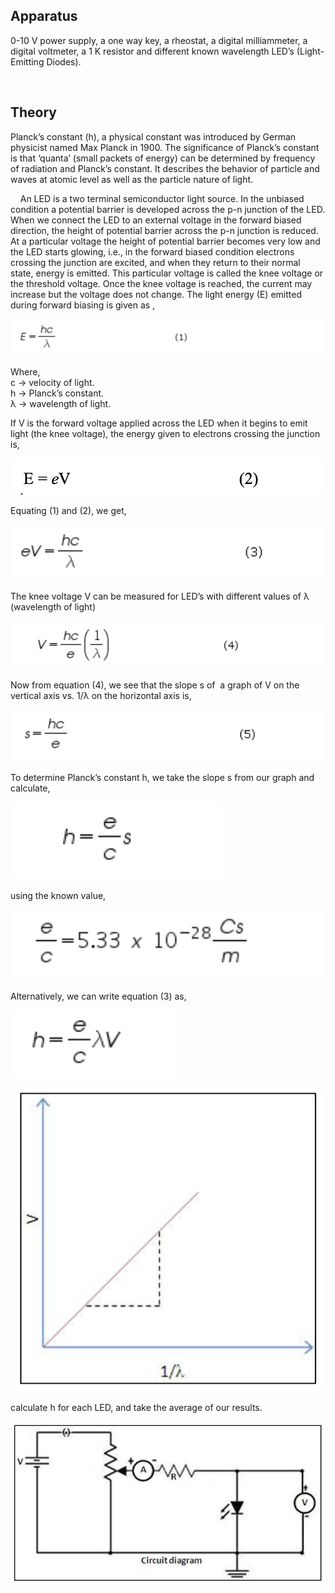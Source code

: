## Apparatus
0-10 V power supply, a one way key, a rheostat, a digital milliammeter, a   
digital voltmeter, a 1 K resistor and different known wavelength LED’s (Light-Emitting Diodes).

 
## Theory

Planck’s constant (h), a physical constant was introduced by German physicist named Max Planck in 1900. The significance of Planck’s constant is that ‘quanta’ (small packets of energy) can be determined by frequency of radiation and Planck’s constant. It describes the behavior of particle and waves at atomic level as well as the particle nature of light.

 
 
An LED is a two terminal semiconductor light source. In the unbiased condition a potential barrier is developed across the p-n junction of the LED. When we connect the LED to an external voltage in the forward biased direction, the height of potential barrier across the p-n junction is reduced. At a particular voltage the height of potential barrier becomes very low and the LED starts glowing, i.e., in the forward biased condition electrons crossing the junction are excited, and when they return to their normal state, energy is emitted. This particular voltage is called the knee voltage or the threshold voltage. Once the knee voltage is reached, the current may increase but the voltage does not change.
The light energy (E) emitted during forward biasing is given as ,                                                

![eq1](./image/eq1.png)


Where,     
c -> velocity of light.            
h -> Planck’s constant.               
&lambda; -> wavelength of light.	
 
 If V is the forward voltage applied across the LED when it begins to emit light (the knee voltage), the energy given to electrons crossing the junction is, 

  ![eq2](./image/eq2.png)



  Equating (1) and (2), we get,


  ![eq3](./image/eq3.png)

  The knee voltage V can be measured for LED’s with different values of λ (wavelength of light) 

  
  ![eq4](./image/eq4.png)

  Now from equation (4), we see that the slope s of  a graph of V on the vertical axis vs. 1/λ on the horizontal axis is, 
  
  ![eq5](./image/eq5.png)


  To determine Planck’s constant h, we take the slope
  s from our graph and calculate,
  
  ![eq6](./image/eq6.png)


  using the known value,

  ![eq7](./image/eq7.png)


  Alternatively, we can write equation (3) as,

  ![eq8](./image/eq8.png)


  ![graph1](./image/graph1.png)


  calculate h for each LED, and take the average of our results.


  ![circuit1](./image/circuit1.png)


  






















<script type="text/javascript" id="MathJax-script" async src="https://cdn.jsdelivr.net/npm/mathjax@3/es5/tex-mml-chtml.js"> </script>